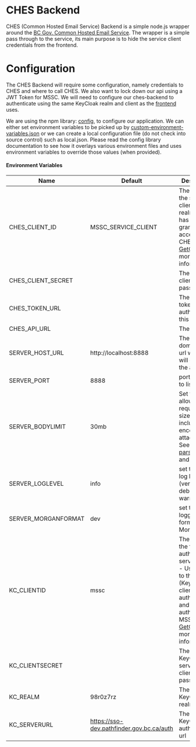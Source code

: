 # CHES Backend
CHES (Common Hosted Email Service) Backend is a simple node.js wrapper around the [BC Gov. Common Hosted Email Service](https://github.com/bcgov/common-hosted-email-service.git).  The wrapper is a simple pass through to the service, its main purpose is to hide the service client credentials from the frontend.  

# Configuration
The CHES Backend will require some configuration, namely credentials to CHES and where to call CHES.  We also want to lock down our api using a JWT Token for MSSC.  We will need to configure our ches-backend to authenticate using the same KeyCloak realm and client as the [frontend](../frontend/README.md) uses.    

We are using the npm library: [config](https://www.npmjs.com/package/config), to configure our application.  We can either set environment variables to be picked up by [custom-environment-variables.json](./config/custom-environment-variables.json) or we can create a local configuration file (do not check into source control) such as local.json.  Please read the config library documentation to see how it overlays various environment files and uses environment variables to override those values (when provided).

#### Environment Variables

| Name | Default | Description |  
| --- | --- | --- |  
| CHES_CLIENT_ID | MSSC_SERVICE_CLIENT | The name of the service client in the realm that has been granted access to CHES.  See [GetOK](https://github.com/bcgov/nr-get-token.git) for more information |  
| CHES_CLIENT_SECRET | | The service client's password |  
| CHES_TOKEN_URL | | The OpenID token url to authenticate this client |  
| CHES_API_URL | | The CHES url |  
| SERVER_HOST_URL | http://localhost:8888 | The domain/base url where we will expose the api. |  
| SERVER_PORT | 8888 | port for node to listen on. |  
| SERVER_BODYLIMIT | 30mb | Set the allowed request body size (will include encoded attachments). See [body-parser limit](https://github.com/expressjs/body-parser#limit) and [bytes lib](https://www.npmjs.com/package/bytes) |   
| SERVER_LOGLEVEL | info | set the npm log level (verbose, debug, info, warn, error). |  
| SERVER_MORGANFORMAT | dev | set the logging format for Morgan. |   
| KC_CLIENTID | mssc | The name of the frontend authorization service client - Users login to this (KeyCloak) client to get authenticated and authorized to MSSC.  See [GetOK](https://github.com/bcgov/nr-get-token.git) for more information |  
| KC_CLIENTSECRET | | The KeyCloak service client's password |  
| KC_REALM | 98r0z7rz | The KeyCloak realm id |  
| KC_SERVERURL | https://sso-dev.pathfinder.gov.bc.ca/auth | The KeyCloak authorization url |  


